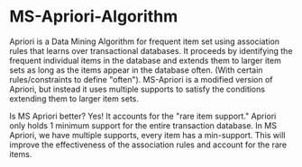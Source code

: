 # MS-Apriori-Algorithm
Apriori is a Data Mining Algorithm for frequent item set using association rules that learns over transactional databases. 
It proceeds by identifying the frequent individual items in the database and extends them to larger item sets as long as
the items appear in the database often. (With certain rules/constraints to define "often").
MS-Apriori is a modified version of Apriori, but instead it uses multiple supports to satisfy the conditions extending them to larger item sets.

Is MS Apriori better? Yes! It accounts for the "rare item support." Apriori only holds 1 minimum support for the entire transaction database.
In MS Apriori, we have multiple supports, every item has a min-support. This will improve the effectiveness of the association rules and account
for the rare items.

